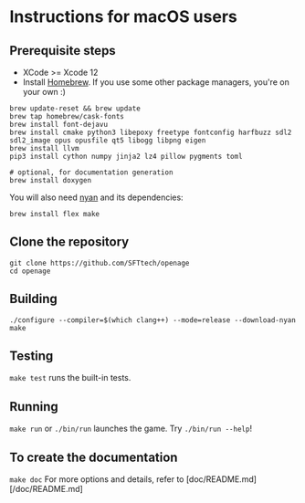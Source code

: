 # Instructions for macOS users

## Prerequisite steps
- XCode >= Xcode 12
- Install [Homebrew](http://brew.sh). If you use some other package managers, you're on your own :)

```
brew update-reset && brew update
brew tap homebrew/cask-fonts
brew install font-dejavu
brew install cmake python3 libepoxy freetype fontconfig harfbuzz sdl2 sdl2_image opus opusfile qt5 libogg libpng eigen
brew install llvm
pip3 install cython numpy jinja2 lz4 pillow pygments toml

# optional, for documentation generation
brew install doxygen
```

You will also need [nyan](https://github.com/SFTtech/nyan/blob/master/doc/building.md) and its dependencies:

```
brew install flex make
```

## Clone the repository
```
git clone https://github.com/SFTtech/openage
cd openage
```

## Building

```
./configure --compiler=$(which clang++) --mode=release --download-nyan
make
```

## Testing
`make test` runs the built-in tests.


## Running
`make run` or `./bin/run` launches the game. Try `./bin/run --help`!


## To create the documentation
`make doc`
For more options and details, refer to [doc/README.md][/doc/README.md]
